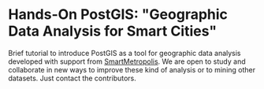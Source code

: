 # Hands-On PostGIS: "Geographic Data Analysis for Smart Cities"
Brief tutorial to introduce PostGIS as a tool for geographic data analysis developed with support from [SmartMetropolis](https://smartmetropolis.imd.ufrn.br/). We are open to study and collaborate in new ways to improve these kind of analysis or to mining other datasets. Just contact the contributors. 
